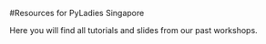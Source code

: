 #Resources for PyLadies Singapore

Here you will find all tutorials and slides from our past workshops.